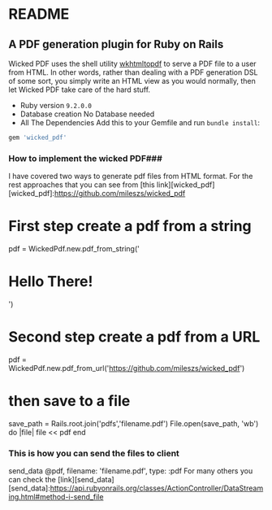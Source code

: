 # README

## A PDF generation plugin for Ruby on Rails

Wicked PDF uses the shell utility [wkhtmltopdf](http://wkhtmltopdf.org) to serve a PDF file to a user from HTML.  In other words, rather than dealing with a PDF generation DSL of some sort, you simply write an HTML view as you would normally, then let Wicked PDF take care of the hard stuff.


* Ruby version
`9.2.0.0`
* Database creation
No Database needed
* All The Dependencies
Add this to your Gemfile and run `bundle install`:
```ruby
gem 'wicked_pdf'
```



### How to implement the wicked PDF###
I have covered two ways to generate pdf files from HTML format. For the rest approaches that you can see from [this link][wicked_pdf]
[wicked_pdf]:https://github.com/mileszs/wicked_pdf
# First step create a pdf from a string
pdf = WickedPdf.new.pdf_from_string('<h1>Hello There!</h1>')

# Second step create a pdf from a URL
pdf = WickedPdf.new.pdf_from_url('https://github.com/mileszs/wicked_pdf')

# then save to a file
save_path = Rails.root.join('pdfs','filename.pdf')
File.open(save_path, 'wb') do |file|
  file << pdf
end

### This is how you can send the files to client
send_data @pdf, filename: 'filename.pdf', type: :pdf 
For many others you can check the [link][send_data]
[send_data]:https://api.rubyonrails.org/classes/ActionController/DataStreaming.html#method-i-send_file